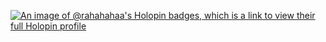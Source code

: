 [![An image of @rahahahaa's Holopin badges, which is a link to view their full Holopin profile](https://holopin.me/rahahahaa)](https://holopin.io/@rahahahaa)
